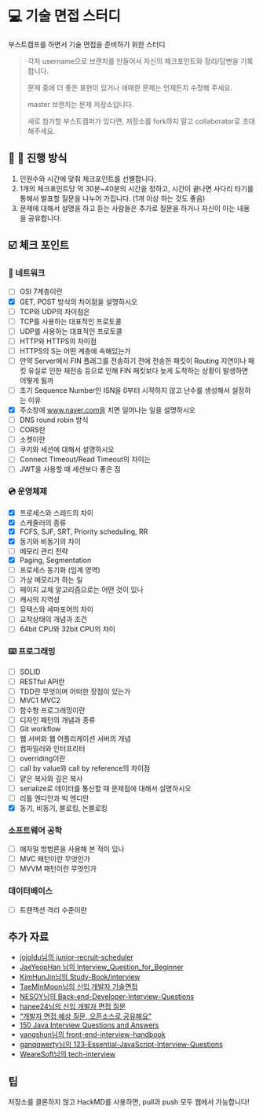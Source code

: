 # 💻 기술 면접 스터디
부스트캠프를 하면서 기술 면접을 준비하기 위한 스터디

> 각자 username으로 브랜치를 만들어서 자신의 체크포인트와 정리/답변을 기록합니다.
> 
> 문제 중에 더 좋은 표현이 있거나 애매한 문제는 언제든지 수정해 주세요.
> 
> master 브랜치는 문제 저장소입니다.
>
> 새로 참가할 부스트캠퍼가 있다면, 저장소를 fork하지 말고 collaborator로 초대해주세요.

## 👥 💬 진행 방식
1. 인원수와 시간에 맞춰 체크포인트를 선별합니다.
2. 1개의 체크포인트당 약 30분~40분의 시간을 정하고, 시간이 끝나면 사다리 타기를 통해서 발표할 질문을 나누어 가집니다. (1개 이상 하는 것도 좋음)
3. 문제에 대해서 설명을 하고 듣는 사람들은 추가로 질문을 하거나 자신이 아는 내용을 공유합니다.

## ☑️ 체크 포인트
### 📶 네트워크
- [ ] OSI 7계층이란
- [X] GET, POST 방식의 차이점을 설명하시오
- [ ] TCP와 UDP의 차이점은
- [ ] TCP를 사용하는 대표적인 프로토콜
- [ ] UDP를 사용하는 대표적인 프로토콜
- [ ] HTTP와 HTTPS의 차이점
- [ ] HTTPS의 S는 어떤 계층에 속해있는가
- [ ] 만약 Server에서 FIN 플래그를 전송하기 전에 전송한 패킷이 Routing 지연이나 패킷 유실로 인한 재전송 등으로 인해 FIN 패킷보다 늦게 도착하는 상황이 발생하면 어떻게 될까
- [ ] 초기 Sequence Number인 ISN을 0부터 시작하지 않고 난수를 생성해서 설정하는 이유
- [X] 주소창에 www.naver.com을 치면 일어나는 일을 설명하시오
- [ ] DNS round robin 방식
- [ ] CORS란
- [ ] 소켓이란
- [ ] 쿠키와 세션에 대해서 설명하시오
- [ ] Connect Timeout/Read Timeout의 차이는
- [ ] JWT을 사용할 때 세션보다 좋은 점

### 💿 운영체제
- [X] 프로세스와 스레드의 차이
- [X] 스케줄러의 종류
- [X] FCFS, SJF, SRT, Priority scheduling, RR
- [X] 동기와 비동기의 차이
- [ ] 메모리 관리 전략
- [X] Paging, Segmentation
- [ ] 프로세스 동기화 (임계 영역)
- [ ] 가상 메모리가 하는 일
- [ ] 페이지 교체 알고리즘으로는 어떤 것이 있나
- [ ] 캐시의 지역성
- [ ] 뮤텍스와 세마포어의 차이
- [ ] 교착상태의 개념과 조건
- [ ] 64bit CPU와 32bit CPU의 차이
 
### ⌨️ 프로그래밍
- [ ] SOLID
- [ ] RESTful API란
- [ ] TDD란 무엇이며 어떠한 장점이 있는가
- [ ] MVC1 MVC2
- [ ] 함수형 프로그래밍이란
- [ ] 디자인 패턴의 개념과 종류
- [ ] Git workflow
- [ ] 웹 서버와 웹 어플리케이션 서버의 개념
- [ ] 컴파일러와 인터프리터
- [ ] overriding이란
- [ ] call by value와 call by reference의 차이점
- [ ] 얕은 복사와 깊은 복사
- [ ] serialize로 데이터를 통신할 때 문제점에 대해서 설명하시오
- [ ] 리틀 엔디안과 빅 엔디안
- [X] 동기, 비동기, 블로킹, 논블로킹

### 소프트웨어 공학
- [ ] 애자일 방법론을 사용해 본 적이 있나
- [ ] MVC 패턴이란 무엇인가
- [ ] MVVM 패턴이란 무엇인가

### 데이터베이스
- [ ] 트랜잭션 격리 수준이란

## 추가 자료
* [jojoldu님의 junior-recruit-scheduler](https://github.com/jojoldu/junior-recruit-scheduler/blob/master/README.md)
* [JaeYeopHan 님의 Interview_Question_for_Beginner](https://github.com/JaeYeopHan/Interview_Question_for_Beginner)
* [KimHunJin님의 Study-Book/interview](https://github.com/KimHunJin/Study-Book/tree/master/interview)
* [TaeMInMoon님의 신입 개발자 기술면접](https://trello.com/b/BWtpfywH/%EC%8B%A0%EC%9E%85-%EA%B0%9C%EB%B0%9C%EC%9E%90-%EA%B8%B0%EC%88%A0%EB%A9%B4%EC%A0%91)
* [NESOY님의 Back-end-Developer-Interview-Questions](https://github.com/NESOY/Back-end-Developer-Interview-Questions)
* [hanee24님의 신입 개발자 면접 질문](https://hanee24.github.io/2018/05/13/interview-questions/)
* [“개발자 면접 예상 질문, 오픈소스로 공유해요”](http://www.bloter.net/archives/246472)
* [150 Java Interview Questions and Answers](https://www.javacodegeeks.com/2014/04/java-interview-questions-and-answers.html#2)
* [yangshun님의 front-end-interview-handbook](https://github.com/yangshun/front-end-interview-handbook/blob/master/Translations/Korean/questions/javascript-questions.md)
* [ganqqwerty님의 123-Essential-JavaScript-Interview-Questions](https://github.com/ganqqwerty/123-Essential-JavaScript-Interview-Questions)
* [WeareSoft님의 tech-interview](https://github.com/WeareSoft/tech-interview)

## 팁
저장소를 클론하지 않고 HackMD를 사용하면, pull과 push 모두 웹에서 가능합니다!
